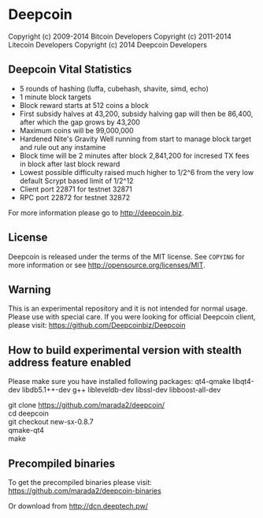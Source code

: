 Deepcoin
================================

Copyright (c) 2009-2014 Bitcoin Developers
Copyright (c) 2011-2014 Litecoin Developers
Copyright (c) 2014 Deepcoin Developers

Deepcoin Vital Statistics
----------------

 - 5 rounds of hashing (luffa, cubehash, shavite, simd, echo)
 - 1 minute block targets
 - Block reward starts at 512 coins a block
 - First subsidy halves at 43,200, subsidy halving gap will then be 86,400, after which the gap grows by 43,200
 - Maximum coins will be 99,000,000
 - Hardened Nite's Gravity Well running from start to manage block target and rule out any instamine
 - Block time will be 2 minutes after block 2,841,200 for incresed TX fees in block after last block reward
 - Lowest possible difficulty raised much higher to 1/2^6 from the very low default Scrypt based limit of 1/2^12
 - Client port 22871 for testnet 32871
 - RPC port 22872 for testnet 32872
 
For more information please go to http://deepcoin.biz.

License
-------

Deepcoin is released under the terms of the MIT license. See `COPYING` for more
information or see http://opensource.org/licenses/MIT.

Warning
----------------
This is an experimental repository and it is not intended for normal usage.
Please use with special care.
If you were looking for official Deepcoin client, please visit:
https://github.com/Deepcoinbiz/Deepcoin

How to build experimental version with stealth address feature enabled
----------------
Please make sure you have installed following packages:
qt4-qmake libqt4-dev libdb5.1++-dev g++ libleveldb-dev libssl-dev libboost-all-dev

git clone https://github.com/marada2/deepcoin/<br>
cd deepcoin<br>
git checkout new-sx-0.8.7<br>
qmake-qt4<br>
make<br>

Precompiled binaries
----------------
To get the precompiled binaries please visit:
https://github.com/marada2/deepcoin-binaries

Or download from http://dcn.deeptech.pw/
